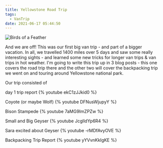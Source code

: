 ```yaml
---
title: Yellowstone Road Trip
tags:
  - VanTrip
date: 2021-06-17 05:44:50
---
```


![Birds of a Feather](matching_sunglasses.jpg)

And we are off! This was our first big van trip - and part of a bigger vacation. In all, we travelled 1400 miles over 5 days and saw some really interesting sights - and learned some new tricks for longer van trips & van trips in hot weather. I'm going to write this trip up in 3 blog posts - this one covers the road trip there and the other two will cover the backpacking trip we went on and touring around Yellowstone national park.

Our trip consisted of



day 1 trip report
{% youtube ekC1zJJkid0 %}

Coyote (or maybe Wolf)
{% youtube DFNusWjupyY %}

Bison Stampede
{% youtube 7aMG9ImZPZw %}

Small and Big Geyser
{% youtube JcglldYp6R4 %}

Sara excited about Geyser
{% youtube -rMDfAvyOVE %}

Backpacking Trip Report
{% youtube yYVvnKkIgKE %}
